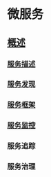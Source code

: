 # 微服务

## [概述](ms-summary.md)

### [服务描述](ms-desc.md)

### [服务发现](ms-discovery.md)

### [服务框架](ms-frame.md)

### [服务监控](ms-monitor.md)

### 服务追踪

### 服务治理
